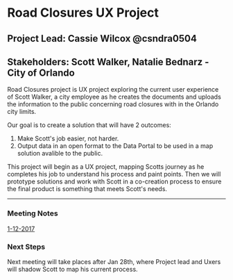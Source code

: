 # Road Closures UX Project
## Project Lead: Cassie Wilcox @csndra0504
## Stakeholders: Scott Walker, Natalie Bednarz - City of Orlando

Road Closures project is UX project exploring the current user experience of Scott Walker, a city employee as he creates the documents and uploads the information to the public concerning road closures with in the Orlando city limits. 

Our goal is to create a solution that will have 2 outcomes: 
1) Make Scott's job easier, not harder. 
2) Output data in an open format to the Data Portal to be used in a map solution avalible to the public. 

This project will begin as a UX project, mapping Scotts journey as he completes his job to understand his process and paint points. Then we will prototype solutions and work with Scott in a co-creation process to ensure the final product is something that meets Scott's needs. 

***

### Meeting Notes

[1-12-2017](https://docs.google.com/document/d/14Nm5El-pI-Q93iQZcr3UPixIdDU7GfKVJOiVM2v5uPw/edit?usp=sharing)


### Next Steps
Next meeting will take places after Jan 28th, where Project lead and Uxers will shadow Scott to map his current process. 
